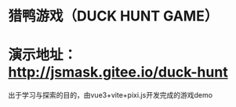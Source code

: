 # 猎鸭游戏（DUCK HUNT GAME）

# 演示地址： http://jsmask.gitee.io/duck-hunt

出于学习与探索的目的，由vue3+vite+pixi.js开发完成的游戏demo
